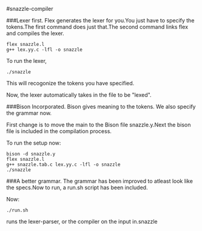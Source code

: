 #snazzle-compiler

###Lexer first.
Flex generates the lexer for you.You just have to specify the tokens.The first command does just that.The second command links flex and compiles the lexer.

```
flex snazzle.l
g++ lex.yy.c -lfl -o snazzle
```
To run the lexer, 

```
./snazzle
```
This will recogonize the tokens you have specified.

Now, the lexer automatically takes in the file to be "lexed".

###Bison Incorporated.
Bison gives meaning to the tokens. We also specify the grammar now.

First change is to move the main to the Bison file snazzle.y.Next the bison file is included in the compilation process.

To run the setup now:
```
bison -d snazzle.y
flex snazzle.l
g++ snazzle.tab.c lex.yy.c -lfl -o snazzle
./snazzle
```

###A better grammar.
The grammar has been improved to atleast look like the specs.Now to run, a run.sh script has been included.

Now:
```
./run.sh
```

runs the lexer-parser, or the compiler on the input in.snazzle
